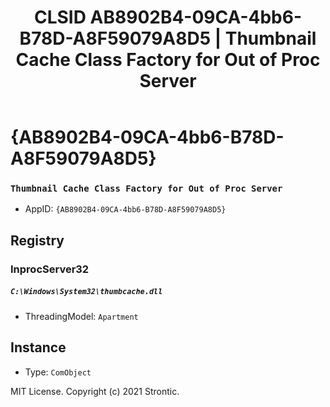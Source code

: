 ﻿---
title: "CLSID AB8902B4-09CA-4bb6-B78D-A8F59079A8D5 | Thumbnail Cache Class Factory for Out of Proc Server"
excerpt: What is COM-Object CLSID AB8902B4-09CA-4bb6-B78D-A8F59079A8D5?
---

# {AB8902B4-09CA-4bb6-B78D-A8F59079A8D5}

### `Thumbnail Cache Class Factory for Out of Proc Server`
* AppID: `{AB8902B4-09CA-4bb6-B78D-A8F59079A8D5}`

## Registry


### InprocServer32

##### `C:\Windows\System32\thumbcache.dll`
* ThreadingModel: `Apartment`

## Instance

* Type: `ComObject`

MIT License. Copyright (c) 2021 Strontic.


